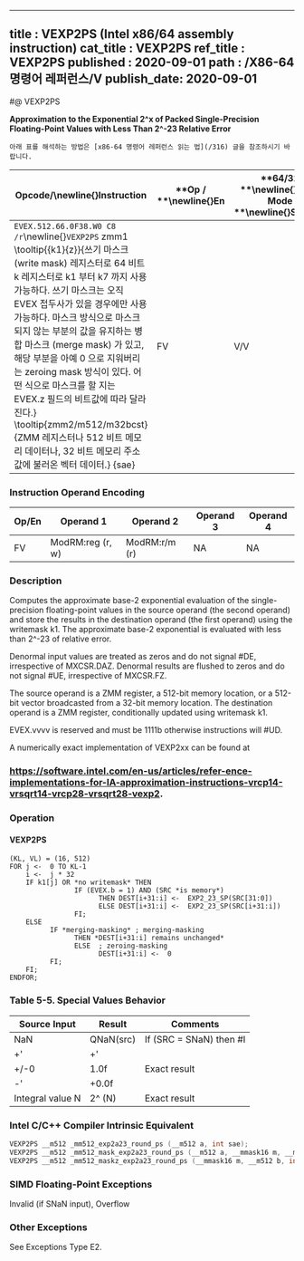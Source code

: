 ----------------------------
title : VEXP2PS (Intel x86/64 assembly instruction)
cat_title : VEXP2PS
ref_title : VEXP2PS
published : 2020-09-01
path : /X86-64 명령어 레퍼런스/V
publish_date: 2020-09-01
----------------------------


#@ VEXP2PS

**Approximation to the Exponential 2^x of Packed Single-Precision Floating-Point Values with Less Than 2^-23 Relative Error**

```lec-info
아래 표를 해석하는 방법은 [x86-64 명령어 레퍼런스 읽는 법](/316) 글을 참조하시기 바랍니다.
```

|**Opcode/**\newline{}**Instruction**|**Op / **\newline{}**En**|**64/32 **\newline{}**bit Mode **\newline{}**Support**|**CPUID **\newline{}**Feature **\newline{}**Flag**|**Description**|
|------------------------------------|-------------------------|------------------------------------------------------|--------------------------------------------------|---------------|
|`EVEX.512.66.0F38.W0 C8 /r`\newline{}`VEXP2PS` zmm1 \tooltip{\{k1\}\{z\}}{쓰기 마스크 (write mask) 레지스터로 64 비트 k 레지스터로 k1 부터 k7 까지 사용 가능하다. 쓰기 마스크는 오직 EVEX 접두사가 있을 경우에만 사용 가능하다. 마스크 방식으로 마스크 되지 않는 부분의 값을 유지하는 병합 마스크 (merge mask) 가 있고, 해당 부분을 아예 0 으로 지워버리는 zeroing mask 방식이 있다. 어떤 식으로 마스크를 할 지는 EVEX.z 필드의 비트값에 따라 달라진다.} \tooltip{zmm2/m512/m32bcst}{ZMM 레지스터나 512 비트 메모리 데이터나, 32 비트 메모리 주소값에 불러온 벡터 데이터.} {sae} |FV|V/V|AVX512ER|Computes approximations to the exponential 2^x (with less than 2^-23 of maximum relative error) of the packed single-precision floating-point values from zmm2/m512/m32bcst and stores the floating-point result in zmm1with writemask k1.|
### Instruction Operand Encoding


|Op/En|Operand 1|Operand 2|Operand 3|Operand 4|
|-----|---------|---------|---------|---------|
|FV|ModRM:reg (r, w)|ModRM:r/m (r)|NA|NA|
### Description


Computes the approximate base-2 exponential evaluation of the single-precision floating-point values in the source operand (the second operand) and store the results in the destination operand (the first operand) using the writemask k1. The approximate base-2 exponential is evaluated with less than 2^-23 of relative error. 

Denormal input values are treated as zeros and do not signal #DE, irrespective of MXCSR.DAZ. Denormal results are flushed to zeros and do not signal #UE, irrespective of MXCSR.FZ.

The source operand is a ZMM register, a 512-bit memory location, or a 512-bit vector broadcasted from a 32-bit memory location. The destination operand is a ZMM register, conditionally updated using writemask k1. 

EVEX.vvvv is reserved and must be 1111b otherwise instructions will #UD.

A numerically exact implementation of VEXP2xx can be found at 

###                                                                                                  https://software.intel.com/en-us/articles/refer-ence-implementations-for-IA-approximation-instructions-vrcp14-vrsqrt14-vrcp28-vrsqrt28-vexp2.

### Operation
#### VEXP2PS 
```info-verb
(KL, VL) = (16, 512)
FOR j <-  0 TO KL-1
    i <-  j * 32
    IF k1[j] OR *no writemask* THEN
                IF (EVEX.b = 1) AND (SRC *is memory*)
                      THEN DEST[i+31:i] <-  EXP2_23_SP(SRC[31:0])
                      ELSE DEST[i+31:i] <-  EXP2_23_SP(SRC[i+31:i])
                FI;
    ELSE 
          IF *merging-masking* ; merging-masking
                THEN *DEST[i+31:i] remains unchanged*
                ELSE  ; zeroing-masking
                      DEST[i+31:i] <-  0
          FI;
    FI;
ENDFOR;
```
### Table 5-5. Special Values Behavior


|**Source Input**|**Result**|**Comments**|
|----------------|----------|------------|
|NaN|QNaN(src)|If (SRC = SNaN) then #I|
|+'|+'||
|+/-0|1.0f|Exact result|
|-'|+0.0f||
|Integral value N|2^ (N)|Exact result|

### Intel C/C++ Compiler Intrinsic Equivalent

```cpp
VEXP2PS __m512 _mm512_exp2a23_round_ps (__m512 a, int sae);
VEXP2PS __m512 _mm512_mask_exp2a23_round_ps (__m512 a, __mmask16 m, __m512 b, int sae);
VEXP2PS __m512 _mm512_maskz_exp2a23_round_ps (__mmask16 m, __m512 b, int sae);
```
### SIMD Floating-Point Exceptions


Invalid (if SNaN input), Overflow

### Other Exceptions


See Exceptions Type E2.

